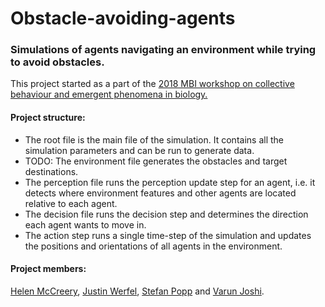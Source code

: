 # Obstacle-avoiding-agents
### Simulations of agents navigating an environment while trying to avoid obstacles.

This project started as a part of the 
[2018 MBI workshop on collective behaviour and emergent phenomena in biology.](https://mbi.osu.edu/event/?id=1209)

#### Project structure:
+ The root file is the main file of the simulation. It contains all the simulation parameters and can be run to generate data.
+ TODO: The environment file generates the obstacles and target destinations.
+ The perception file runs the perception update step for an agent, i.e. it detects where environment features and 
other agents are located relative to each agent.
+ The decision file runs the decision step and determines the direction each agent wants to move in.
+ The action step runs a single time-step of the simulation and updates the positions and orientations of all agents in the environment.


#### Project members: 
[Helen McCreery](https://www.helenmccreery.com/), [Justin Werfel](http://people.seas.harvard.edu/~jkwerfel/), [Stefan Popp](https://www.researchgate.net/profile/Stefan-Popp) and [Varun Joshi](https://www.varun-joshi.com).
